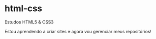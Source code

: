 # html-css
 Estudos HTML5 & CSS3

Estou aprendendo a criar sites e agora vou gerenciar meus repositórios! 